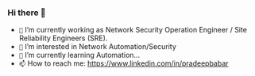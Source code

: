 ### Hi there 👋

<!--
**pradeepbabar31/pradeepbabar31** is a ✨ _special_ ✨ repository because its `README.md` (this file) appears on your GitHub profile.

Here are some ideas to get you started:
-->

- `🔭` I’m currently working as Network Security Operation Engineer / Site Reliability Engineers (SRE).
- `👀` I’m interested in Network Automation/Security
- `🌱` I’m currently learning Automation...
- `📫` How to reach me: https://www.linkedin.com/in/pradeepbabar
